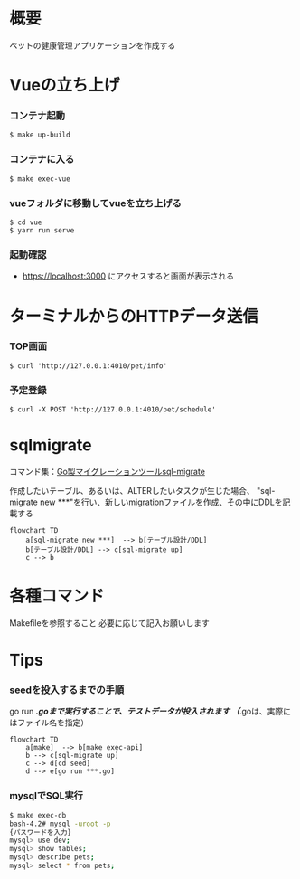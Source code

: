 # 概要
ペットの健康管理アプリケーションを作成する

# Vueの立ち上げ
### コンテナ起動
```
$ make up-build
```

### コンテナに入る
```
$ make exec-vue
```

### vueフォルダに移動してvueを立ち上げる
```
$ cd vue
$ yarn run serve
```

### 起動確認
* [https://localhost:3000](https://localhost:3000) にアクセスすると画面が表示される

# ターミナルからのHTTPデータ送信

### TOP画面
```
$ curl 'http://127.0.0.1:4010/pet/info'
```
### 予定登録
```
$ curl -X POST 'http://127.0.0.1:4010/pet/schedule'
```

# sqlmigrate
コマンド集：[Go製マイグレーションツールsql-migrate](https://qiita.com/k-kurikuri/items/946e2bf8c79176ef3ff0#%E3%82%B3%E3%83%9E%E3%83%B3%E3%83%89%E8%89%B2%E3%80%85)

作成したいテーブル、あるいは、ALTERしたいタスクが生じた場合、
"sql-migrate new ***"を行い、新しいmigrationファイルを作成、その中にDDLを記載する

```mermaid
flowchart TD
    a[sql-migrate new ***]  --> b[テーブル設計/DDL]
    b[テーブル設計/DDL] --> c[sql-migrate up]
    c --> b
```

# 各種コマンド
Makefileを参照すること
必要に応じて記入お願いします

# Tips
### seedを投入するまでの手順

go run ***.goまで実行することで、テストデータが投入されます
（***.goは、実際にはファイル名を指定）

```mermaid
flowchart TD
    a[make]  --> b[make exec-api]
    b --> c[sql-migrate up]
    c --> d[cd seed]
    d --> e[go run ***.go]
```
### mysqlでSQL実行

```sh
$ make exec-db
bash-4.2# mysql -uroot -p
{パスワードを入力}
mysql> use dev;
mysql> show tables;
mysql> describe pets;
mysql> select * from pets;
```
